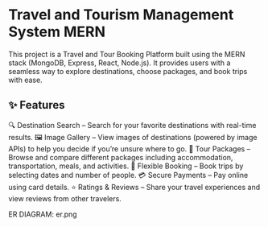 # Travel and Tourism Management System MERN

This project is a Travel and Tour Booking Platform built using the MERN stack (MongoDB, Express, React, Node.js).
It provides users with a seamless way to explore destinations, choose packages, and book trips with ease.

✨ Features
---------------------------------------------------------------------------------------------------------------------------------------------------------------------------------
🔍 Destination Search – Search for your favorite destinations with real-time results.
🖼 Image Gallery – View images of destinations (powered by image APIs) to help you decide if you’re unsure where to go.
🎒 Tour Packages – Browse and compare different packages including accommodation, transportation, meals, and activities.
📅 Flexible Booking – Book trips by selecting dates and number of people.
💳 Secure Payments – Pay online using card details.
⭐ Ratings & Reviews – Share your travel experiences and view reviews from other travelers.

ER DIAGRAM:
er.png




